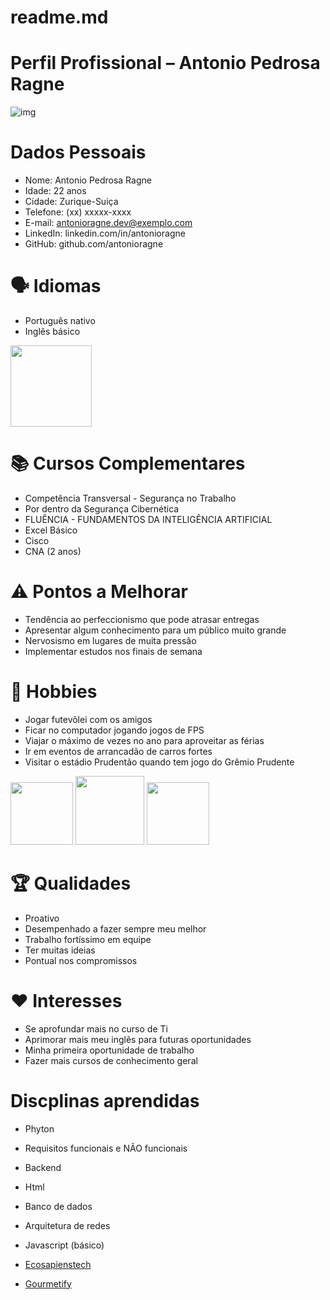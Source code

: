 # readme.md
# Perfil Profissional – Antonio Pedrosa Ragne

![img](https://blogposdigital.mackenzie.br/wp-content/uploads/2025/04/tecnologia-da-informacao.jpg)

# Dados Pessoais 
- Nome: Antonio Pedrosa Ragne
- Idade: 22 anos
- Cidade: Zurique-Suiça
- Telefone: (xx) xxxxx-xxxx
- E-mail: antonioragne.dev@exemplo.com
- LinkedIn: linkedin.com/in/antonioragne
- GitHub: github.com/antonioragne

# 🗣 Idiomas
- Português nativo
- Inglês básico

<img src="https://static.mundoeducacao.uol.com.br/mundoeducacao/conteudo_legenda/844b016d8806bf4eaccaaae5fdc146b3.jpg" width="130">

# 📚 Cursos Complementares
- Competência Transversal - Segurança no Trabalho
- Por dentro da Segurança Cibernética
- FLUÊNCIA - FUNDAMENTOS DA INTELIGÊNCIA ARTIFICIAL
- Excel Básico 
- Cisco
- CNA (2 anos)

# ⚠️ Pontos a Melhorar
- Tendência ao perfeccionismo que pode atrasar entregas
- Apresentar algum conhecimento para um público muito grande
- Nervosismo em lugares de muita pressão
- Implementar estudos nos finais de semana
 
# 🎨 Hobbies
- Jogar futevôlei com os amigos 
- Ficar no computador jogando jogos de FPS
- Viajar o máximo de vezes no ano para aproveitar as férias
- Ir em eventos de arrancadão de carros fortes
- Visitar o estádio Prudentão quando tem jogo do Grêmio Prudente

<img src="https://upload.wikimedia.org/wikipedia/commons/c/c0/Derby_Paulista_%28Corinthians-Palmeiras%29_Paulist%C3%A3o_2009.jpg" width="100">
<img src="https://engenhariadocorpo.com.br/wp-content/uploads/2023/08/4.png" width="110">
<img src="https://encrypted-tbn0.gstatic.com/images?q=tbn:ANd9GcR7ZoDtkq25zawazy2Y-LgZz6MPdInuuIRdzw&s" width="100">


# 🏆 Qualidades
- Proativo
- Desempenhado a fazer sempre meu melhor
- Trabalho fortíssimo em equipe
- Ter muitas ideias
- Pontual nos compromissos

# ❤️ Interesses
- Se aprofundar mais no curso de Ti 
- Aprimorar mais meu inglês para futuras oportunidades 
- Minha primeira oportunidade de trabalho
- Fazer mais cursos de conhecimento geral

# Discplinas aprendidas
- Phyton
- Requisitos funcionais e NÃO funcionais
- Backend
- Html
- Banco de dados
- Arquitetura de redes 
- Javascript (básico)

- [Ecosapienstech](ecosapiens.pdf)
- [Gourmetify](Gourmetify.pdf)
